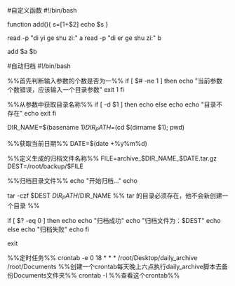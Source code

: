 #自定义函数 
#!/bin/bash

function add(){
        s=$[$1+$2]
        echo $s
}

read -p "di yi ge shu zi:" a
read -p "di er ge shu zi:" b

add $a $b

#自动归档 
#!/bin/bash

%%首先判断输入参数的个数是否为一%%
if [ $# -ne 1 ]
then
	echo "当前参数个数错误，应该输入一个目录参数"
	exit 1
fi

%%从参数中获取目录名称%%
if [ -d $1 ]
then
	echo 
else
	echo
	echo "目录不存在"
	echo
	exit
fi

DIR_NAME=$(basename $1)
DIR_PATH=$(cd $(dirname $1); pwd)

%%获取当前日期%%
DATE=$(date +%y%m%d)

%%定义生成的归档文件名称%%
FILE=archive_$DIR_NAME_$DATE.tar.gz
DEST=/root/backup/$FILE

%%归档目录文件%%
echo "开始归档..."
echo 

tar -czf $DEST $DIR_PATH/$DIR_NAME
%% tar 的目录必须存在，他不会新创建一个目录 %%

if [ $? -eq 0 ]
then 
	echo 
	echo "归档成功"
	echo "归档文件为：$DEST"
	echo
else
	echo "归档失败"
	echo
fi

exit

%%定时任务%%
crontab -e
0 18 * * * /root/Desktop/daily_archive /root/Documents
%%创建一个crontab每天晚上六点执行daily_archive脚本去备份Documents文件夹%%
crontab -l
%%查看这个crontab%%